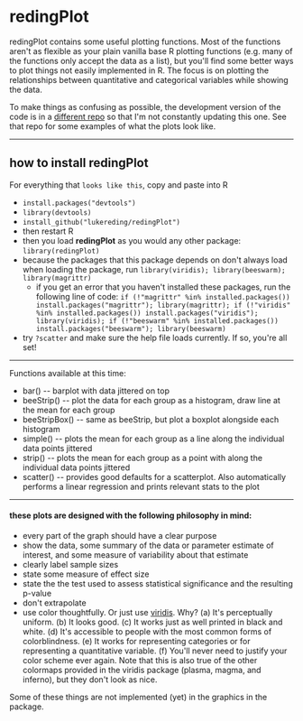 # redingPlot

redingPlot contains some useful plotting functions. Most of the functions aren't as flexible as your plain vanilla base R plotting functions (e.g. many of the functions only accept the data as a list), but you'll find some better ways to plot things not easily implemented in R. The focus is on plotting the relationships between quantitative and categorical variables while showing the data.

To make things as confusing as possible, the development version of the code is in a [different repo](https://github.com/lukereding/graphics) so that I'm not constantly updating this one. See that repo for some examples of what the plots look like.

----------------

## how to install **redingPlot**

For everything that `looks like this`, copy and paste into R

* `install.packages("devtools")`
* `library(devtools)`
* `install_github("lukereding/redingPlot")`
* then restart R
* then you load **redingPlot** as you would any other package: `library(redingPlot)`
* because the packages that this package depends on don't always load when loading the package, run `library(viridis); library(beeswarm); library(magrittr)`
  * if you get an error that you haven't installed these packages, run the following line of code: `if (!"magrittr" %in% installed.packages()) install.packages("magrittr"); library(magrittr); if (!"viridis" %in% installed.packages()) install.packages("viridis"); library(viridis); if (!"beeswarm" %in% installed.packages()) install.packages("beeswarm"); library(beeswarm)`
* try `?scatter` and make sure the help file loads currently. If so, you're all set!

----------------

Functions available at this time:
* bar() -- barplot with data jittered on top
* beeStrip() -- plot the data for each group as a histogram, draw line at the mean for each group
* beeStripBox() -- same as beeStrip, but plot a boxplot alongside each histogram
* simple() -- plots the mean for each group as a line along the individual data points jittered
* strip() -- plots the mean for each group as a point with along the individual data points jittered
* scatter() -- provides good defaults for a scatterplot. Also automatically performs a linear regression and prints relevant stats to the plot

---------------
#### these plots are designed with the following philosophy in mind:

* every part of the graph should have a clear purpose
* show the data, some summary of the data or parameter estimate of interest, and some measure of variability about that estimate
* clearly label sample sizes
* state some measure of effect size
* state the the test used to assess statistical significance and the resulting p-value
* don't extrapolate
* use color thoughtfully. Or just use [viridis](https://bids.github.io/colormap/). Why? (a) It's perceptually uniform. (b) It looks good. (c) It works just as well printed in black and white. (d) It's accessible to people with the most common forms of colorblindness. (e) It works for representing categories or for representing a quantitative variable. (f) You'll never need to justify your color scheme ever again. Note that this is also true of the other colormaps provided in the viridis package (plasma, magma, and inferno), but they don't look as nice.

Some of these things are not implemented (yet) in the graphics in the package.
